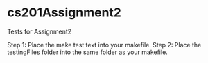 # cs201Assignment2
Tests for Assignment2

Step 1: Place the make test text into your makefile.
Step 2: Place the testingFiles folder into the same folder as your makefile.

